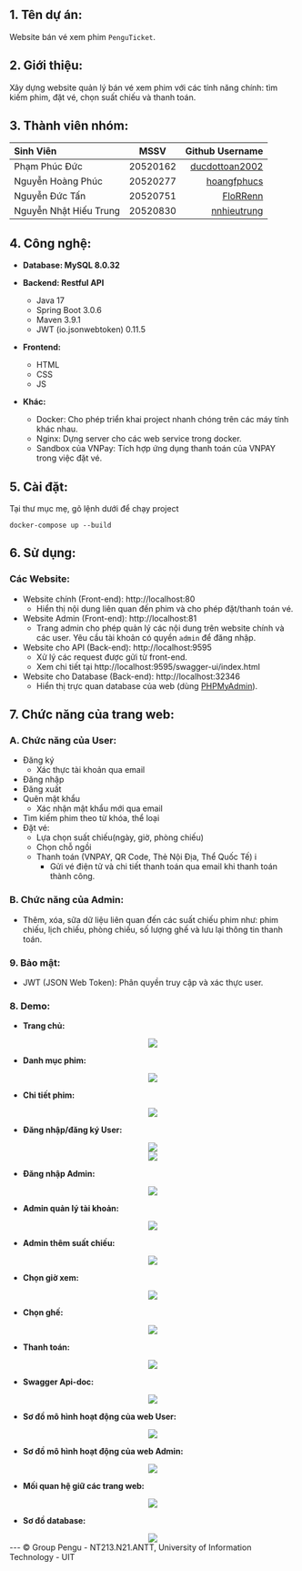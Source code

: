 ## **1. Tên dự án:**
Website bán vé xem phim `PenguTicket`.

## **2. Giới thiệu:**
Xây dựng website quản lý bán vé xem phim với các tính năng chính: tìm kiếm phim, đặt vé, chọn suất chiếu và thanh toán.

## **3. Thành viên nhóm:**
| Sinh Viên               | MSSV        | Github Username   |
| :----------------------- |:-----------:| -----------------:|
| Phạm Phúc Đức           | 20520162    | [ducdottoan2002](https://github.com/ducdottoan2002)|
| Nguyễn Hoàng Phúc       | 20520277    | [hoangfphucs](https://github.com/hoangfphucs)|
| Nguyễn Đức Tấn          | 20520751    | [FloRRenn](https://github.com/FloRRenn)|
| Nguyễn Nhật Hiếu Trung  | 20520830    | [nnhieutrung](https://github.com/nnhieutrung)|

## **4. Công nghệ:**
- **Database: MySQL 8.0.32**

- **Backend: Restful API**
  - Java 17
  - Spring Boot 3.0.6
  - Maven 3.9.1
  - JWT (io.jsonwebtoken) 0.11.5

- **Frontend:**
	- HTML
	- CSS
	- JS

- **Khác:**
	- Docker: Cho phép triển khai project nhanh chóng trên các máy tính khác nhau.
	- Nginx: Dựng server cho các web service trong docker.
	- Sandbox của VNPay: Tích hợp ứng dụng thanh toán của VNPAY trong việc đặt vé.

## **5. Cài đặt:**
Tại thư mục mẹ, gõ lệnh dưới để chạy project
```shell
docker-compose up --build
```

## **6. Sử dụng:**
### **Các Website:**
- Website chính (Front-end): http://localhost:80
	- Hiển thị nội dung liên quan đến phim và cho phép đặt/thanh toán vé.
- Website Admin (Front-end): http://localhost:81
	- Trang admin cho phép quản lý các nội dung trên website chính và các user. Yêu cầu tài khoản có quyền `admin` để đăng nhập. 
- Website cho API (Back-end): http://localhost:9595
	- Xử lý các request được gửi từ front-end.
    - Xem chi tiết tại http://localhost:9595/swagger-ui/index.html
- Website cho Database (Back-end): http://localhost:32346
	- Hiển thị trực quan database của web (dùng [PHPMyAdmin](https://www.phpmyadmin.net/)).

## **7. Chức năng của trang web:**
### **A. Chức năng của User:**
- Đăng ký
	+ Xác thực tài khoản qua email
- Đăng nhập
- Đăng xuất
- Quên mật khẩu
	+ Xác nhận mật khẩu mới qua email
- Tìm kiếm phim theo từ khóa, thể loại
- Đặ̣t vé:
	+ Lựa chọn suất chiếu(ngày, giờ, phòng chiếu)
	+ Chọn chỗ ngồi
	+ Thanh toán (VNPAY, QR Code, Thẻ Nội Địa, Thể Quốc Tế) i
    	* Gửi vé điện tử và chi tiết thanh toán qua email khi thanh toán thành công.

### **B. Chức năng của Admin:**
- Thêm, xóa, sữa dữ liệu liên quan đến các suất chiếu phim như: phim chiếu, lịch chiếu, phòng chiếu, số lượng ghế và lưu lại thông tin thanh toán.

### **9. Bảo mật:**
- JWT (JSON Web Token): Phân quyền truy cập và xác thực user.

### **8. Demo:**
- **Trang chủ:**
<div align='center'>
	<img src='demo-images/trang_chu.png' />
</div>

- **Danh mục phim:**
<div align='center'>
	<img src='demo-images/danh_muc.png' />
</div>

- **Chi tiết phim:**
<div align='center'>
	<img src='demo-images/chi_tiet_phim.png' />
</div>

- **Đăng nhập/đăng ký User:**
<div align='center'>
	<img src='demo-images/userlogin.png' />
	<br>
	<img src='demo-images/usersignup.png' />
</div>

- **Đăng nhập Admin:**
<div align='center'>
	<img src='demo-images/adminlogin.png' />
</div>

- **Admin quản lý tài khoản:**
<div align='center'>
	<img src='demo-images/admin_quan_ly_tk.png' />
</div>

- **Admin thêm suất chiếu:**
<div align='center'>
	<img src='demo-images/admin_change_show.png' />
</div>

- **Chọn giờ xem:**
<div align='center'>
	<img src='demo-images/chon_gio_xem.png' />
</div>

- **Chọn ghế:**
<div align='center'>
	<img src='demo-images/chon_vi_tri.png' />
</div>

- **Thanh toán:**
<div align='center'>
	<img src='demo-images/thanh_toan.jpg' />
</div>

- **Swagger Api-doc:**
<div align='center'>
	<img src='demo-images/swagger_api.jpg' />
</div>

- **Sơ đồ mô hình hoạt động của web User:**
<div align='center'>
	<img src='demo-images/so_do_web.jpg' />
</div>

- **Sơ đồ mô hình hoạt động của web Admin:**
<div align='center'>
	<img src='demo-images/so_do_web_admin.jpg' />
</div>

- **Mối quan hệ giữ các trang web:**
<div align='center'>
	<img src='demo-images/moi_quan_he_cac_web.PNG' />
</div>

- **Sơ đồ database:**
<div align='center'>
	<img src='demo-images/so_do_database.png' />
</div>
---
© Group Pengu - NT213.N21.ANTT, University of Information Technology - UIT
